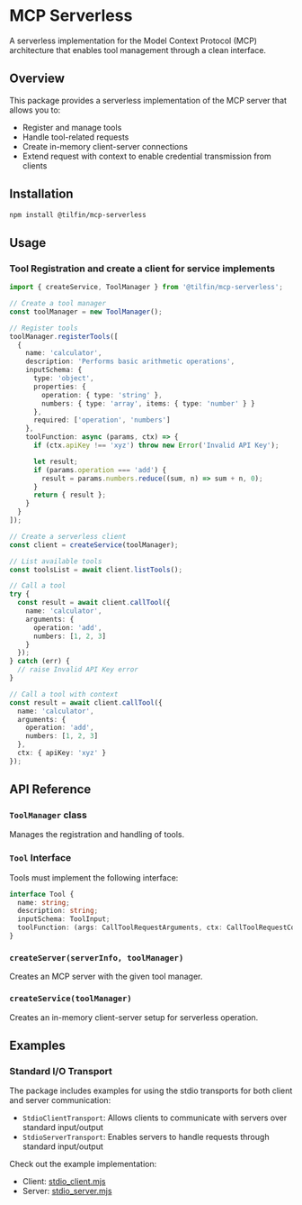 # MCP Serverless

A serverless implementation for the Model Context Protocol (MCP) architecture that enables tool management through a clean interface.

## Overview

This package provides a serverless implementation of the MCP server that allows you to:
- Register and manage tools
- Handle tool-related requests
- Create in-memory client-server connections
- Extend request with context to enable credential transmission from clients

## Installation

```bash
npm install @tilfin/mcp-serverless
```

## Usage

### Tool Registration and create a client for service implements

```typescript
import { createService, ToolManager } from '@tilfin/mcp-serverless';

// Create a tool manager
const toolManager = new ToolManager();

// Register tools
toolManager.registerTools([
  {
    name: 'calculator',
    description: 'Performs basic arithmetic operations',
    inputSchema: {
      type: 'object',
      properties: {
        operation: { type: 'string' },
        numbers: { type: 'array', items: { type: 'number' } }
      },
      required: ['operation', 'numbers']
    },
    toolFunction: async (params, ctx) => {
      if (ctx.apiKey !== 'xyz') throw new Error('Invalid API Key');

      let result;
      if (params.operation === 'add') {
        result = params.numbers.reduce((sum, n) => sum + n, 0);
      }
      return { result };
    }
  }
]);

// Create a serverless client
const client = createService(toolManager);

// List available tools
const toolsList = await client.listTools();

// Call a tool
try {
  const result = await client.callTool({
    name: 'calculator',
    arguments: {
      operation: 'add',
      numbers: [1, 2, 3]
    }
  });
} catch (err) {
  // raise Invalid API Key error
}

// Call a tool with context
const result = await client.callTool({
  name: 'calculator',
  arguments: {
    operation: 'add',
    numbers: [1, 2, 3]
  },
  ctx: { apiKey: 'xyz' }
});
```

## API Reference

### `ToolManager` class

Manages the registration and handling of tools.

### `Tool` Interface

Tools must implement the following interface:

```typescript
interface Tool {
  name: string;
  description: string;
  inputSchema: ToolInput;
  toolFunction: (args: CallToolRequestArguments, ctx: CallToolRequestContext) => Promise<CallToolResultContent>;
}
```

### `createServer(serverInfo, toolManager)`

Creates an MCP server with the given tool manager.

### `createService(toolManager)`

Creates an in-memory client-server setup for serverless operation.

## Examples

### Standard I/O Transport

The package includes examples for using the stdio transports for both client and server communication:

- `StdioClientTransport`: Allows clients to communicate with servers over standard input/output
- `StdioServerTransport`: Enables servers to handle requests through standard input/output

Check out the example implementation:
- Client: [stdio_client.mjs](./example/stdio_client.mjs)
- Server: [stdio_server.mjs](./example/stdio_server.mjs)
